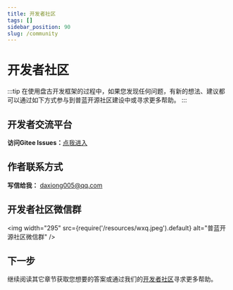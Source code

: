 ```yaml
---
title: 开发者社区
tags: []
sidebar_position: 90
slug: /community
---
```


# 开发者社区

:::tip
在使用盘古开发框架的过程中，如果您发现任何问题，有新的想法、建议都可以通过如下方式参与到普蓝开源社区建设中或寻求更多帮助。
:::

## 开发者交流平台
**访问Gitee Issues：**[点我进入](https://gitee.com/pulanos/pangu-framework/issues?state=all) 

## 作者联系方式

**写信给我：** daxiong005@qq.com

## 开发者社区微信群

<img width="295"
  src={require('/resources/wxq.jpeg').default}
  alt="普蓝开源社区微信群" />

## 下一步
继续阅读其它章节获取您想要的答案或通过我们的[开发者社区](/docs/community)寻求更多帮助。